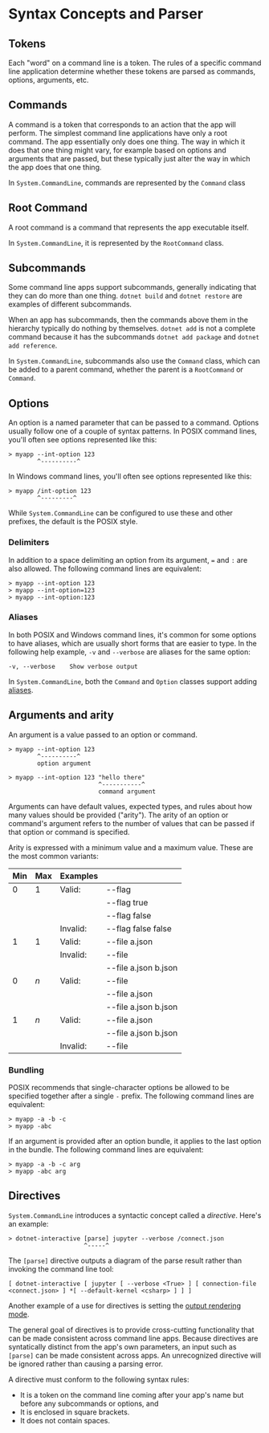 # Syntax Concepts and Parser

## Tokens

Each "word" on a command line is a token. The rules of a specific command line application determine whether these tokens are parsed as commands, options, arguments, etc.

## Commands

A command is a token that corresponds to an action that the app will perform. The simplest command line applications have only a root command. The app essentially only does one thing. The way in which it does that one thing might vary, for example based on options and arguments that are passed, but these typically just alter the way in which the app does that one thing.

In `System.CommandLine`, commands are represented by the `Command` class

## Root Command

A root command is a command that represents the app executable itself.

In `System.CommandLine`, it is represented by the `RootCommand` class.

## Subcommands

Some command line apps support subcommands, generally indicating that they can do more than one thing. `dotnet build` and `dotnet restore` are examples of different subcommands.

When an app has subcommands, then the commands above them in the hierarchy typically do nothing by themselves. `dotnet add` is not a complete command because it has the subcommands `dotnet add package` and `dotnet add reference`.

In `System.CommandLine`, subcommands also use the `Command` class, which can be added to a parent command, whether the parent is a `RootCommand` or `Command`.  

## Options

An option is a named parameter that can be passed to a command. Options usually follow one of a couple of syntax patterns. In POSIX command lines, you'll often see options represented like this:

```console
> myapp --int-option 123
        ^----------^
```

In Windows command lines, you'll often see options represented like this:

```console
> myapp /int-option 123
        ^---------^
```

While `System.CommandLine` can be configured to use these and other prefixes, the default is the POSIX style.

### Delimiters

In addition to a space delimiting an option from its argument, `=` and `:` are also allowed. The following command lines are equivalent:

```console
> myapp --int-option 123
> myapp --int-option=123
> myapp --int-option:123
```

### Aliases

In both POSIX and Windows command lines, it's common for some options to have aliases, which are usually short forms that are easier to type. In the following help example, `-v` and `--verbose` are aliases for the same option:

```console
-v, --verbose    Show verbose output 
```

In `System.CommandLine`, both the `Command` and `Option` classes support adding [aliases](How-To#Add-an-alias-to-an-option-or-command).

## Arguments and arity

An argument is a value passed to an option or command.

```console
> myapp --int-option 123
        ^----------^
        option argument
       
> myapp --int-option 123 "hello there"
                         ^-----------^
                         command argument
```

Arguments can have default values, expected types, and rules about how many values should be provided ("arity"). The arity of an option or command's argument refers to the number of values that can be passed if that option or command is specified. 

Arity is expressed with a minimum value and a maximum value. These are the most common variants:

| Min  | Max  | Examples                |                                |              
|------|------|-------------------------|--------------------------------|
| 0    | 1    | Valid:                  | --flag                         |
|      |      |                         | --flag true                    |
|      |      |                         | --flag false                   |
|      |      | Invalid:                | --flag false false             |
| 1    | 1    | Valid:                  | --file a.json                  |
|      |      | Invalid:                | --file                         |
|      |      |                         | --file a.json b.json           |
| 0    | _n_  | Valid:                  | --file                         |
|      |      |                         | --file a.json                  |
|      |      |                         | --file a.json b.json           |
| 1    | _n_  | Valid:                  | --file a.json                  |
|      |      |                         | --file a.json b.json           |
|      |      | Invalid:                | --file                         |

### Bundling

POSIX recommends that single-character options be allowed to be specified together after a single `-` prefix. The following command lines are equivalent:

```console
> myapp -a -b -c
> myapp -abc
```

If an argument is provided after an option bundle, it applies to the last option in the bundle. The following command lines are equivalent:

```console
> myapp -a -b -c arg
> myapp -abc arg
```

## Directives

`System.CommandLine` introduces a syntactic concept called a *directive*. Here's an example:

```console
> dotnet-interactive [parse] jupyter --verbose /connect.json
                     ^-----^
```

The `[parse]` directive outputs a diagram of the parse result rather than invoking the command line tool:

```console
[ dotnet-interactive [ jupyter [ --verbose <True> ] [ connection-file <connect.json> ] *[ --default-kernel <csharp> ] ] ]
```

Another example of a use for directives is setting the [output rendering mode](Features-overview.md#rendering-directives).

The general goal of directives is to provide cross-cutting functionality that can be made consistent across command line apps. Because directives are syntatically distinct from the app's own parameters, an input such as `[parse]` can be made consistent across apps. An unrecognized directive will be ignored rather than causing a parsing error.

A directive must conform to the following syntax rules: 

* It is a token on the command line coming after your app's name but before any subcommands or options, and
* It is enclosed in square brackets.
* It does not contain spaces.



